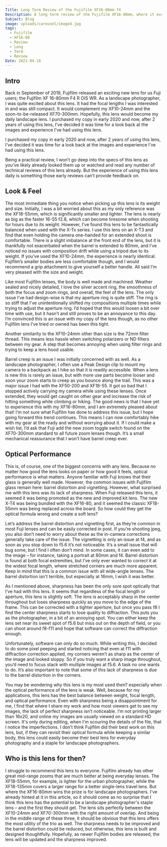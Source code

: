```yaml
---
Title: Long Term Review of the Fujifilm XF16-80mm f4
Description: A long term review of the Fujifilm XF16-80mm, where it excels, and where it could improve.
Subject: Blog
image: uploads/carousel/image4.jpg
tags:
  - Fujifilm
  - XF16-80
  - Review
  - Long
  - Term
  - Review
Date: 2021-04-18
---
```


## Intro

Back in September of 2019, Fujifilm released an exciting new lens for us Fuji users; the Fujifilm XF 16-80mm F4 R OIS WR. As a landscape photographer, I was quite excited about this lens. It had the focal lengths I was interested in and was still compact. It would complement my XF10-24mm and the soon-to-be-released XF70-300mm. Hopefully, this lens would become my daily landscape lens. I purchased my copy in early 2020 and now, after 2 years of using this lens, I’ve decided it was time for a look back at the images and experience I’ve had using this lens.

I purchased my copy in early 2020 and now, after 2 years of using this lens, I’ve decided it was time for a look back at the images and experience I’ve had using this lens.

Being a practical review, I won’t go deep into the specs of this lens as you’ve likely already looked them up or watched and read any number of technical reviews of this lens already. But the experience of using this lens daily is something those early reviews can’t provide feedback on.

## Look & Feel

The most immediate thing you notice when picking up this lens is its weight and size. Initially, I was a bit worried about this as my only reference was the XF18-55mm, which is significantly smaller and lighter. The lens is nearly as big as the faster 16-55 f2.8, which can become tiresome when shooting for hours due to its weight. However, I’ve found this lens to be fantastically balanced when used with the X-Tx series. I use this lens on an X-T3 and find that even holding the camera one-handed for an extended shoot is comfortable. There is a slight imbalance at the front end of the lens, but it is thankfully not exacerbated when the barrel is extended to 80mm, and I’ve noticed no issues with composition drift while using a tripod due to its weight. If you’ve used the XF10-24mm, the experience is nearly identical. Fujifilm’s smaller bodies are less comfortable though, and I would recommend a grip attachment to give yourself a better handle. All said I’m very pleased with the size and weight.

Like most Fujifilm lenses, the body is well made and machined. Weather sealed and nicely detailed, I love the silver accent ring, the smoothness of both the focus and zoom rings, and overall, the feel of the lens. The only issue I’ve had design-wise is that my aperture ring is quite stiff. The ring is so stiff that I’ve unintentionally shifted my compositions multiple times while trying to adjust the aperture ring. I’d hoped that this would loosen a bit over time with use, but it hasn’t and still proves to be an annoyance to this day. I’m convinced this is an issue with my copy of the lens though, as no other Fujifilm lens I’ve tried or owned has been this tight.

Another similarity to the XF10-24mm other than size is the 72mm filter thread. This means less hassle when switching polarizers or ND filters between my gear. A step that becomes annoying when using filter rings and trying to keep a lens hood usable.

Barrel creep is an issue I was initially concerned with as well. As a landscape photographer, I often use a Peak Design clip to mount my camera to a backpack as I hike so that it is readily accessible. When a lens is new this is rarely an issue, but with more use parts become looser and soon your zoom starts to creep as you bounce along the trail. This was a major issue I had with the XF50-200 and XF18-55. It got so bad that I stopped actively carrying my camera while using these lenses. Once extended, they would get caught on other gear and increase the risk of hitting something while climbing or hiking. The good news is that I have yet to experience this with my XF16-80mm, and I am extremely pleased about that! I’m not sure what Fujifilm has done to address this issue, but I hope going forward this trend continues. This means I can now comfortably hike with my gear at the ready and without worrying about it. If I could make a wish list, I’d ask that Fuji add the new zoom toggle switch found on the XF70-300mm standard to all future zoom lenses though. It’s a small mechanical reassurance that I won’t have barrel creep ever.

## Optical Performance

This is, of course, one of the biggest concerns with any lens. Because no matter how good the lens looks on paper or how good it feels, optical performance is what matters. Anyone familiar with Fuji knows that their glass is generally well made. However, the common issues with Fujifilm glass remain here: barrel distortion and vignetting. However, what surprised me with this lens was its lack of sharpness. When Fuji released this lens, it seemed it was being promoted as the new and improved kit lens. The new X-T4 was being bundled with the XF16-80, and it seemed the classic XF18-55mm was being replaced across the board. So how could they get the optical formula wrong and create a soft lens?

Let’s address the barrel distortion and vignetting first, as they’re common in most Fuji lenses and can be easily corrected in post. If you’re shooting jpeg, you also don’t need to worry about these as the in-camera corrections generally take care of the issue. The vignetting is only an issue at f4, and as soon as you stop down to f5.6 it’s not noticeable. It’s a small issue that will bug some, but I find I often don’t mind. In some cases, it can even add to the image – for instance, taking a portrait at 80mm and f4. Barrel distortion is found at both focal extremities, but I’ve only ever wanted to correct it at the widest focal length, where stretched corners are much more apparent. Keep in mind that this is a common issue with all wide-angle lenses. The barrel distortion isn't terrible, but especially at 16mm, I wish it was better.

As I mentioned above, sharpness has been the only sore spot optically that I’ve had with this lens. It seems that regardless of the focal length or aperture, this lens is slightly soft. The lens is acceptably sharp in the center throughout but loses sharpness quickly as you move to the edge of the frame. This can be corrected with a tighter aperture, but once you pass f8 I find the center sharpness starts to lose quality to diffraction. This puts you as the photographer, in a bit of an annoying spot. You can either keep the lens set near its sweet spot of f5.6 but miss out on the depth of field, or you can shoot around f8-f11 and hope that software can correct the diffraction enough.

Unfortunately, software can only do so much. While writing this, I decided to do some pixel peeping and started noticing that even at f11 with diffraction correction applied, my corners weren’t as sharp as the center of the image and looked sloppy. So if you truly want a sharp image throughout, you’d need to focus stack with multiple images at f5.6. A task no one wants to do. It’s also important to note that some of this lack of sharpness is due to the barrel distortion in the corners.

You may be wondering why this lens is my most used then? especially when the optical performance of the lens is weak. Well, because for my applications, this lens has the best balance between weight, focal length, and optical performance. Even with sharpness being a disappointment for me, I find that where I share my work and how most viewers get to see my images, the lack of perfect sharpness isn’t noticeable. I’m not printing larger than 16x20, and online my images are usually viewed on a standard HD screen. It's only during editing, when I'm scouring the details of the file, that I notice the imperfections. I don’t think Fujifilm did their best work on this lens, but, if they can revisit their optical formula while keeping a similar body, this lens could easily become their best lens for everyday photography and a staple for landscape photographers.

## Who is this lens for then?

I struggle to recommend this lens to everyone. Fujifilm already has other great mid-range zooms that are much better at being everyday lenses. The XF18-55mm, for example, is lighter for the urban photographer, while the XF18-135mm covers a larger range for a better single-lens travel lens. But where the XF16-80mm wins the prize is for landscape photographers. I've already hinted at it in this article, so it should come as no surprise that I think this lens has the potential to be a landscape photographer's staple lens – and the first they should get. The lens sits perfectly between the XF10-24mm and XF70-300mm with the right amount of overlap. And being in the middle range of these three, it should be obvious that this lens offers the most utility of the trio as well. The sharpness needs to be improved and the barrel distortion could be reduced, but otherwise, this lens is built and designed thoughtfully. Hopefully, as newer Fujifilm bodies are released, the lens will be updated and the sharpness improved.